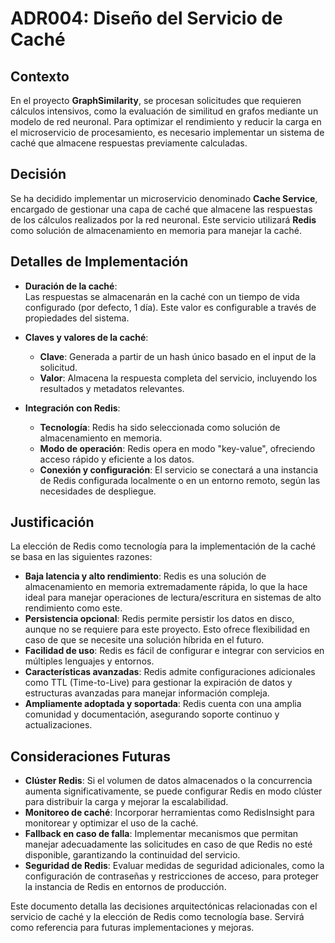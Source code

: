 
# ADR004: Diseño del Servicio de Caché

## Contexto

En el proyecto **GraphSimilarity**, se procesan solicitudes que requieren cálculos intensivos, como la evaluación de similitud en grafos mediante un modelo de red neuronal. Para optimizar el rendimiento y reducir la carga en el microservicio de procesamiento, es necesario implementar un sistema de caché que almacene respuestas previamente calculadas.

## Decisión

Se ha decidido implementar un microservicio denominado **Cache Service**, encargado de gestionar una capa de caché que almacene las respuestas de los cálculos realizados por la red neuronal. Este servicio utilizará **Redis** como solución de almacenamiento en memoria para manejar la caché.

## Detalles de Implementación

- **Duración de la caché**:  
  Las respuestas se almacenarán en la caché con un tiempo de vida configurado (por defecto, 1 día). Este valor es configurable a través de propiedades del sistema.
  
- **Claves y valores de la caché**:  
  - **Clave**: Generada a partir de un hash único basado en el input de la solicitud.
  - **Valor**: Almacena la respuesta completa del servicio, incluyendo los resultados y metadatos relevantes.

- **Integración con Redis**:  
  - **Tecnología**: Redis ha sido seleccionada como solución de almacenamiento en memoria.
  - **Modo de operación**: Redis opera en modo "key-value", ofreciendo acceso rápido y eficiente a los datos.
  - **Conexión y configuración**: El servicio se conectará a una instancia de Redis configurada localmente o en un entorno remoto, según las necesidades de despliegue.

## Justificación

La elección de Redis como tecnología para la implementación de la caché se basa en las siguientes razones:

- **Baja latencia y alto rendimiento**: Redis es una solución de almacenamiento en memoria extremadamente rápida, lo que la hace ideal para manejar operaciones de lectura/escritura en sistemas de alto rendimiento como este.
- **Persistencia opcional**: Redis permite persistir los datos en disco, aunque no se requiere para este proyecto. Esto ofrece flexibilidad en caso de que se necesite una solución híbrida en el futuro.
- **Facilidad de uso**: Redis es fácil de configurar e integrar con servicios en múltiples lenguajes y entornos.
- **Características avanzadas**: Redis admite configuraciones adicionales como TTL (Time-to-Live) para gestionar la expiración de datos y estructuras avanzadas para manejar información compleja.
- **Ampliamente adoptada y soportada**: Redis cuenta con una amplia comunidad y documentación, asegurando soporte continuo y actualizaciones.

## Consideraciones Futuras

- **Clúster Redis**: Si el volumen de datos almacenados o la concurrencia aumenta significativamente, se puede configurar Redis en modo clúster para distribuir la carga y mejorar la escalabilidad.
- **Monitoreo de caché**: Incorporar herramientas como RedisInsight para monitorear y optimizar el uso de la caché.
- **Fallback en caso de falla**: Implementar mecanismos que permitan manejar adecuadamente las solicitudes en caso de que Redis no esté disponible, garantizando la continuidad del servicio.
- **Seguridad de Redis**: Evaluar medidas de seguridad adicionales, como la configuración de contraseñas y restricciones de acceso, para proteger la instancia de Redis en entornos de producción.

Este documento detalla las decisiones arquitectónicas relacionadas con el servicio de caché y la elección de Redis como tecnología base. Servirá como referencia para futuras implementaciones y mejoras.
